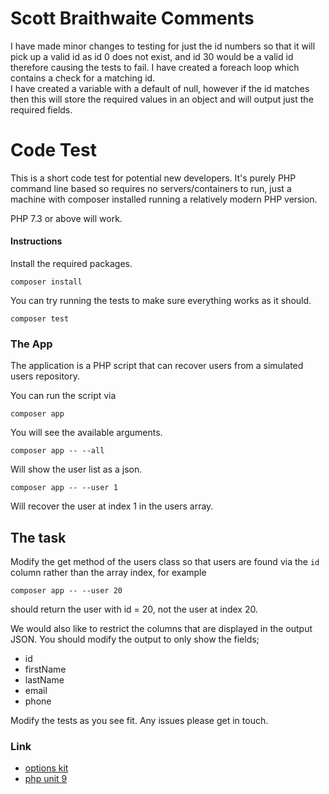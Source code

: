 # Scott Braithwaite Comments

I have made minor changes to testing for just the id numbers so that it will pick up a valid id as id 0 does not exist, and id 30 would be a valid id therefore causing the tests to fail.
I have created a foreach loop which contains a check for a matching id.  
I have created a variable with a default of null, however if the id matches then this will store the required values in an object and will output just the required fields.


# Code Test

This is a short code test for potential new developers. It's purely PHP command line based so requires no
servers/containers to run, just a machine with composer installed running a relatively modern PHP version.

PHP 7.3 or above will work.

#### Instructions

Install the required packages.

```shell
composer install
```

You can try running the tests to make sure everything works as it should.

```shell
composer test
```

### The App

The application is a PHP script that can recover users from a simulated users repository.

You can run the script via

```shell
composer app
```

You will see the available arguments.

```shell
composer app -- --all
```

Will show the user list as a json.

```shell
composer app -- --user 1
```

Will recover the user at index 1 in the users array.

## The task

Modify the get method of the users class so that users are found via the `id` column rather than
the array index, for example

```shell
composer app -- --user 20
```

should return the user with id = 20, not the user at index 20.

We would also like to restrict the columns that are displayed in the output JSON. You should modify the output to only
show the fields;

- id
- firstName
- lastName
- email
- phone

Modify the tests as you see fit. Any issues please get in touch. 

### Link

- [options kit](https://github.com/c9s/GetOptionKit)
- [php unit 9](https://phpunit.de/getting-started/phpunit-9.html)

